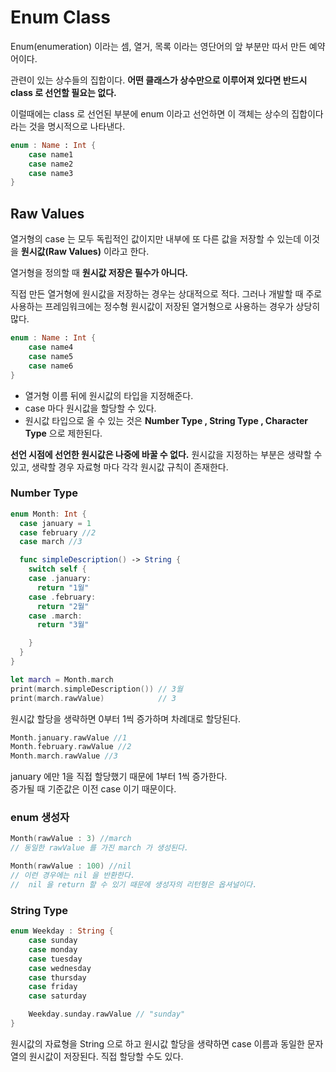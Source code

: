 # Enum Class
Enum(enumeration) 이라는 셈, 열거, 목록 이라는 영단어의 앞 부분만 따서 만든 예약어이다.

관련이 있는 상수들의 집합이다. <b>어떤 클래스가 상수만으로 이루어져 있다면 반드시 class 로 선언할 필요는 없다. </b>

이럴때에는 class 로 선언된 부분에 enum 이라고 선언하면 이 객체는 상수의 집합이다 라는 것을 명시적으로 나타낸다.

```swift
enum : Name : Int {
    case name1
    case name2
    case name3
}
```

## Raw Values
열거형의 case 는 모두 독립적인 값이지만 내부에 또 다른 값을 저장할 수 있는데 이것을 <b>원시값(Raw Values)</b> 이라고 한다.

열거형을 정의할 때 <b>원시값 저장은 필수가 아니다.</b>

직접 만든 열거형에 원시값을 저장하는 경우는 상대적으로 적다. 그러나 개발할 때 주로 사용하는 프레임워크에는 정수형 원시값이 저장된 열거형으로 사용하는 경우가 상당히 많다.

```swift
enum : Name : Int {
    case name4
    case name5
    case name6
}
```
- 열거형 이름 뒤에 원시값의 타입을 지정해준다. 
- case 마다 원시값을 할당할 수 있다.
- 원시값 타입으로 올 수 있는 것은 <b>Number Type , String Type , Character Type</b> 으로 제한된다.

<b>선언 시점에 선언한 원시값은 나중에 바꿀 수 없다.</b> 원시값을 지정하는 부분은 생략할 수 있고, 생략할 경우 자료형 마다 각각 원시값 규칙이 존재한다.

### Number Type

```swift
enum Month: Int {
  case january = 1
  case february //2
  case march //3

  func simpleDescription() -> String {
    switch self {
    case .january:
      return "1월"
    case .february:
      return "2월"
    case .march:
      return "3월"

    }
  }
}

let march = Month.march
print(march.simpleDescription()) // 3월
print(march.rawValue)            // 3
```

원시값 할당을 생략하면 0부터 1씩 증가하며 차례대로 할당된다.
```swift
Month.january.rawValue //1
Month.february.rawValue //2
Month.march.rawValue //3

```
january 에만 1을 직접 할당했기 때문에 1부터 1씩 증가한다.   
증가될 때 기준값은 이전 case 이기 때문이다.

### enum 생성자
```swift
Month(rawValue : 3) //march
// 동일한 rawValue 를 가진 march 가 생성된다.

Month(rawValue : 100) //nil
// 이런 경우에는 nil 을 반환한다.
//  nil 을 return 할 수 있기 때문에 생성자의 리턴형은 옵셔널이다.
```

### String Type

```swift
enum Weekday : String {
    case sunday
    case monday
    case tuesday
    case wednesday
    case thursday
    case friday
    case saturday

    Weekday.sunday.rawValue // "sunday"
}
```

원시값의 자료형을 String 으로 하고 원시값 할당을 생략하면 case 이름과 동일한 문자열의 원시값이 저장된다. 직접 할당할 수도 있다. 